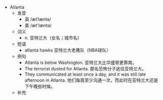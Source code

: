 - Atlanta
  - 发音
    - 英 /ætˈlæntə/
    - 美 /æt'læntə/
  - 词义
    - n. 亚特兰大（女名；城市名）
  - 短语
    - atlanta hawks 亚特兰大老鹰队（NBA球队）
  - 例句
    - Atlanta is below Washington. 亚特兰大比华盛顿更靠南。
    - The terrorist dusted for Atlanta. 那名恐怖分子逃往亚特兰大。
    - They communicated at least once a day, and it was still late afternoon in Atlanta. 他们每周至少沟通一次，而此时在亚特兰大还是下午晚些时候。
  - 补充
